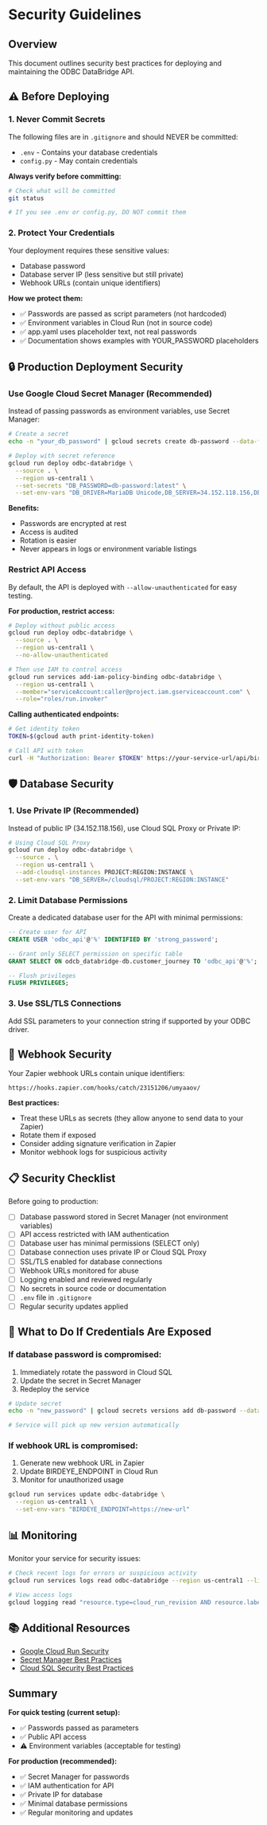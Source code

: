 # Security Guidelines

## Overview

This document outlines security best practices for deploying and maintaining the ODBC DataBridge API.

## ⚠️ Before Deploying

### 1. Never Commit Secrets

The following files are in `.gitignore` and should NEVER be committed:
- `.env` - Contains your database credentials
- `config.py` - May contain credentials

**Always verify before committing:**
```bash
# Check what will be committed
git status

# If you see .env or config.py, DO NOT commit them
```

### 2. Protect Your Credentials

Your deployment requires these sensitive values:
- Database password
- Database server IP (less sensitive but still private)
- Webhook URLs (contain unique identifiers)

**How we protect them:**
- ✅ Passwords are passed as script parameters (not hardcoded)
- ✅ Environment variables in Cloud Run (not in source code)
- ✅ app.yaml uses placeholder text, not real passwords
- ✅ Documentation shows examples with YOUR_PASSWORD placeholders

## 🔒 Production Deployment Security

### Use Google Cloud Secret Manager (Recommended)

Instead of passing passwords as environment variables, use Secret Manager:

```bash
# Create a secret
echo -n "your_db_password" | gcloud secrets create db-password --data-file=-

# Deploy with secret reference
gcloud run deploy odbc-databridge \
  --source . \
  --region us-central1 \
  --set-secrets "DB_PASSWORD=db-password:latest" \
  --set-env-vars "DB_DRIVER=MariaDB Unicode,DB_SERVER=34.152.118.156,DB_DATABASE=odcb_databridge-db,DB_USERNAME=odcb-databridge-db,DB_PORT=3306,BIRDEYE_ENDPOINT=https://hooks.zapier.com/hooks/catch/23151206/umyaaov/,LOG_DIR=logs,LOG_LEVEL=INFO"
```

**Benefits:**
- Passwords are encrypted at rest
- Access is audited
- Rotation is easier
- Never appears in logs or environment variable listings

### Restrict API Access

By default, the API is deployed with `--allow-unauthenticated` for easy testing.

**For production, restrict access:**

```bash
# Deploy without public access
gcloud run deploy odbc-databridge \
  --source . \
  --region us-central1 \
  --no-allow-unauthenticated

# Then use IAM to control access
gcloud run services add-iam-policy-binding odbc-databridge \
  --region us-central1 \
  --member="serviceAccount:caller@project.iam.gserviceaccount.com" \
  --role="roles/run.invoker"
```

**Calling authenticated endpoints:**
```bash
# Get identity token
TOKEN=$(gcloud auth print-identity-token)

# Call API with token
curl -H "Authorization: Bearer $TOKEN" https://your-service-url/api/birdeye/export
```

## 🛡️ Database Security

### 1. Use Private IP (Recommended)

Instead of public IP (34.152.118.156), use Cloud SQL Proxy or Private IP:

```bash
# Using Cloud SQL Proxy
gcloud run deploy odbc-databridge \
  --source . \
  --region us-central1 \
  --add-cloudsql-instances PROJECT:REGION:INSTANCE \
  --set-env-vars "DB_SERVER=/cloudsql/PROJECT:REGION:INSTANCE"
```

### 2. Limit Database Permissions

Create a dedicated database user for the API with minimal permissions:

```sql
-- Create user for API
CREATE USER 'odbc_api'@'%' IDENTIFIED BY 'strong_password';

-- Grant only SELECT permission on specific table
GRANT SELECT ON odcb_databridge-db.customer_journey TO 'odbc_api'@'%';

-- Flush privileges
FLUSH PRIVILEGES;
```

### 3. Use SSL/TLS Connections

Add SSL parameters to your connection string if supported by your ODBC driver.

## 🔐 Webhook Security

Your Zapier webhook URLs contain unique identifiers:
```
https://hooks.zapier.com/hooks/catch/23151206/umyaaov/
```

**Best practices:**
- Treat these URLs as secrets (they allow anyone to send data to your Zapier)
- Rotate them if exposed
- Consider adding signature verification in Zapier
- Monitor webhook logs for suspicious activity

## 📋 Security Checklist

Before going to production:

- [ ] Database password stored in Secret Manager (not environment variables)
- [ ] API access restricted with IAM authentication
- [ ] Database user has minimal permissions (SELECT only)
- [ ] Database connection uses private IP or Cloud SQL Proxy
- [ ] SSL/TLS enabled for database connections
- [ ] Webhook URLs monitored for abuse
- [ ] Logging enabled and reviewed regularly
- [ ] No secrets in source code or documentation
- [ ] `.env` file in `.gitignore`
- [ ] Regular security updates applied

## 🚨 What to Do If Credentials Are Exposed

### If database password is compromised:
1. Immediately rotate the password in Cloud SQL
2. Update the secret in Secret Manager
3. Redeploy the service

```bash
# Update secret
echo -n "new_password" | gcloud secrets versions add db-password --data-file=-

# Service will pick up new version automatically
```

### If webhook URL is compromised:
1. Generate new webhook URL in Zapier
2. Update BIRDEYE_ENDPOINT in Cloud Run
3. Monitor for unauthorized usage

```bash
gcloud run services update odbc-databridge \
  --region us-central1 \
  --set-env-vars "BIRDEYE_ENDPOINT=https://new-url"
```

## 📊 Monitoring

Monitor your service for security issues:

```bash
# Check recent logs for errors or suspicious activity
gcloud run services logs read odbc-databridge --region us-central1 --limit 100

# View access logs
gcloud logging read "resource.type=cloud_run_revision AND resource.labels.service_name=odbc-databridge" --limit 50 --format json
```

## 📚 Additional Resources

- [Google Cloud Run Security](https://cloud.google.com/run/docs/securing/overview)
- [Secret Manager Best Practices](https://cloud.google.com/secret-manager/docs/best-practices)
- [Cloud SQL Security Best Practices](https://cloud.google.com/sql/docs/mysql/security-best-practices)

## Summary

**For quick testing (current setup):**
- ✅ Passwords passed as parameters
- ✅ Public API access
- ⚠️ Environment variables (acceptable for testing)

**For production (recommended):**
- ✅ Secret Manager for passwords
- ✅ IAM authentication for API
- ✅ Private IP for database
- ✅ Minimal database permissions
- ✅ Regular monitoring and updates
